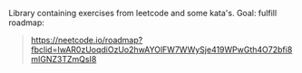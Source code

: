 Library containing exercises from leetcode and some kata's.
Goal: fulfill roadmap:
> https://neetcode.io/roadmap?fbclid=IwAR0zUoqdiOzUo2hwAYOlFW7WWySje419WPwGth4O72bfi8mIGNZ3TZmQsI8
